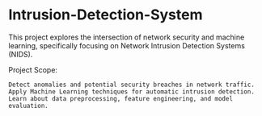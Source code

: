 # Intrusion-Detection-System

This project explores the intersection of network security and machine learning, specifically focusing on Network Intrusion Detection Systems (NIDS).

Project Scope:

    Detect anomalies and potential security breaches in network traffic.
    Apply Machine Learning techniques for automatic intrusion detection.
    Learn about data preprocessing, feature engineering, and model evaluation.
